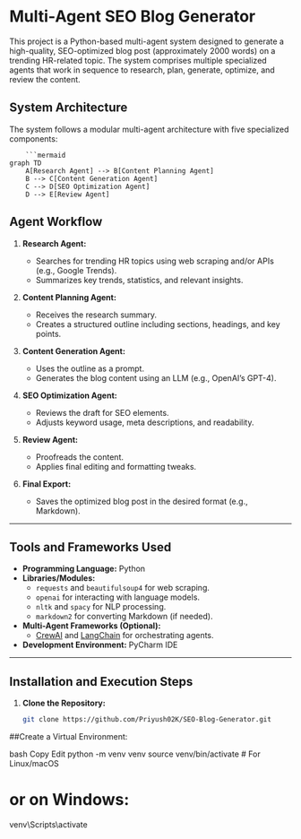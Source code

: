 # Multi-Agent SEO Blog Generator
This project is a Python-based multi-agent system designed to generate a high-quality, SEO-optimized blog post (approximately 2000 words) on a trending HR-related topic. The system comprises multiple specialized agents that work in sequence to research, plan, generate, optimize, and review the content.

## System Architecture

The system follows a modular multi-agent architecture with five specialized components:

        ```mermaid
    graph TD
        A[Research Agent] --> B[Content Planning Agent]
        B --> C[Content Generation Agent]
        C --> D[SEO Optimization Agent]
        D --> E[Review Agent]


## Agent Workflow

1. **Research Agent:**
   - Searches for trending HR topics using web scraping and/or APIs (e.g., Google Trends).
   - Summarizes key trends, statistics, and relevant insights.

2. **Content Planning Agent:**
   - Receives the research summary.
   - Creates a structured outline including sections, headings, and key points.

3. **Content Generation Agent:**
   - Uses the outline as a prompt.
   - Generates the blog content using an LLM (e.g., OpenAI’s GPT-4).

4. **SEO Optimization Agent:**
   - Reviews the draft for SEO elements.
   - Adjusts keyword usage, meta descriptions, and readability.

5. **Review Agent:**
   - Proofreads the content.
   - Applies final editing and formatting tweaks.

6. **Final Export:**
   - Saves the optimized blog post in the desired format (e.g., Markdown).

---

## Tools and Frameworks Used

- **Programming Language:** Python
- **Libraries/Modules:**
  - `requests` and `beautifulsoup4` for web scraping.
  - `openai` for interacting with language models.
  - `nltk` and `spacy` for NLP processing.
  - `markdown2` for converting Markdown (if needed).
- **Multi-Agent Frameworks (Optional):**
  - [CrewAI](https://github.com/joaomdmoura/crewAI) and [LangChain](https://github.com/hwchase17/langchain) for orchestrating agents.
- **Development Environment:** PyCharm IDE

---

## Installation and Execution Steps

1. **Clone the Repository:**
   ```bash
   git clone https://github.com/Priyush02K/SEO-Blog-Generator.git

##Create a Virtual Environment:

bash
Copy
Edit
python -m venv venv
source venv/bin/activate   # For Linux/macOS
# or on Windows:
venv\Scripts\activate
